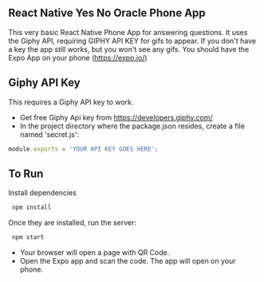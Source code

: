 ## React Native Yes No Oracle Phone App
This very basic React Native Phone App for answering questions. It uses the Giphy API, requiring GIPHY API KEY for gifs to appear. If you don't have a key the app still works, but you won't see any gifs. You should have the Expo App on your phone (https://expo.io/) 
## Giphy API Key
This requires a Giphy API key to work.
* Get free Giphy Api key from https://developers.giphy.com/
* In the project directory where the package.json resides, create a file named 'secret.js':
```javascript
module.exports = 'YOUR API KEY GOES HERE';
```
## To Run
Install dependencies

```javascript
 npm install
```

Once they are installed, run the server:

```javascript
 npm start
```

* Your browser will open a page with QR Code. 
* Open the Expo app and scan the code. The app will open on your phone.

